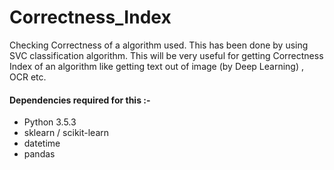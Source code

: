 # Correctness_Index
Checking Correctness of a algorithm used. This has been done by using SVC classification algorithm. This will be very useful for getting Correctness Index of an algorithm like getting text out of image (by Deep Learning) , OCR etc.

#### Dependencies required for this :-  
* Python 3.5.3
* sklearn / scikit-learn
* datetime
* pandas
